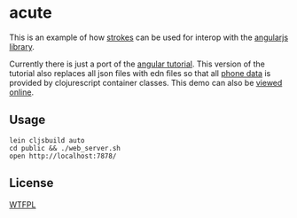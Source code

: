 # acute

This is an example of how [strokes](https://github.com/dribnet/strokes) can be used for interop with the [angularjs library](http://angularjs.org/).

Currently there is just a port of the [angular tutorial](http://docs.angularjs.org/tutorial/). This version of the tutorial also replaces all json files with edn files so that all [phone data](public/phones/) is provided by clojurescript container classes. This demo can also be [viewed online](http://dribnet.github.com/acute/public/).

## Usage

```
lein cljsbuild auto
cd public && ./web_server.sh
open http://localhost:7878/
```

## License

[WTFPL](http://www.wtfpl.net/)
